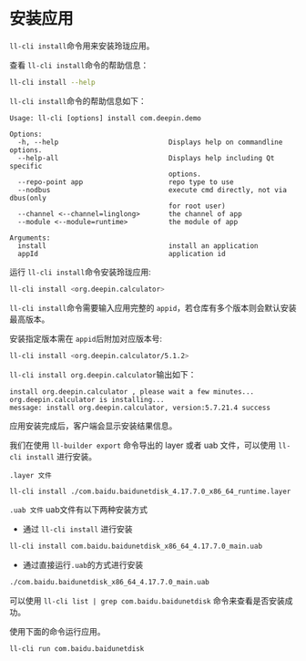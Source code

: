 <!--
SPDX-FileCopyrightText: 2023 UnionTech Software Technology Co., Ltd.

SPDX-License-Identifier: LGPL-3.0-or-later
-->

# 安装应用

`ll-cli install`命令用来安装玲珑应用。

查看 `ll-cli install`命令的帮助信息：

```bash
ll-cli install --help
```

`ll-cli install`命令的帮助信息如下：

```text
Usage: ll-cli [options] install com.deepin.demo

Options:
  -h, --help                           Displays help on commandline options.
  --help-all                           Displays help including Qt specific
                                       options.
  --repo-point app                     repo type to use
  --nodbus                             execute cmd directly, not via dbus(only
                                       for root user)
  --channel <--channel=linglong>       the channel of app
  --module <--module=runtime>          the module of app

Arguments:
  install                              install an application
  appId                                application id
```

运行 `ll-cli install`命令安装玲珑应用:

```bash
ll-cli install <org.deepin.calculator>
```

`ll-cli install`命令需要输入应用完整的 `appid`，若仓库有多个版本则会默认安装最高版本。

安装指定版本需在 `appid`后附加对应版本号:

```bash
ll-cli install <org.deepin.calculator/5.1.2>
```

`ll-cli install org.deepin.calculator`输出如下：

```text
install org.deepin.calculator , please wait a few minutes...
org.deepin.calculator is installing...
message: install org.deepin.calculator, version:5.7.21.4 success
```

应用安装完成后，客户端会显示安装结果信息。

我们在使用 `ll-builder export` 命令导出的 layer 或者 uab 文件，可以使用 `ll-cli install` 进行安装。

`.layer 文件`
```bash
ll-cli install ./com.baidu.baidunetdisk_4.17.7.0_x86_64_runtime.layer
```

`.uab 文件`
uab文件有以下两种安装方式
- 通过 `ll-cli install` 进行安装
```bash
ll-cli install com.baidu.baidunetdisk_x86_64_4.17.7.0_main.uab
```

- 通过直接运行`.uab`的方式进行安装
```bash
./com.baidu.baidunetdisk_x86_64_4.17.7.0_main.uab
```

可以使用 `ll-cli list | grep com.baidu.baidunetdisk` 命令来查看是否安装成功。

使用下面的命令运行应用。

```bash
ll-cli run com.baidu.baidunetdisk
```

